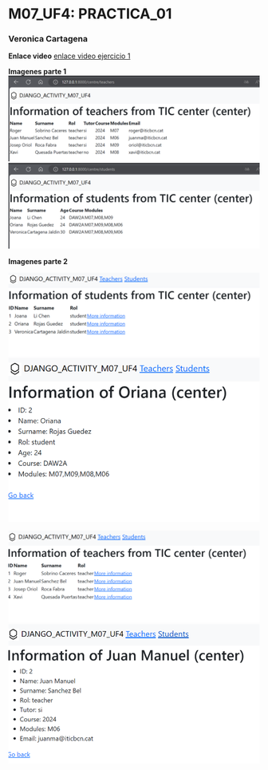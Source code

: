 # M07_UF4: PRACTICA_01

### Veronica Cartagena
**Enlace video**
[enlace video ejercicio 1](https://drive.google.com/file/d/16dwUhmFZc6T_X3pN-oNnKWqe9hDKCxoc/view?usp=sharing)

**Imagenes parte 1**
![imagen_teacher](img/teachers.png)
![imagen_students](img/students.png)

**Imagenes parte 2**

![imagen_02_teacher](img/02_student.png)
![imagen_info_teacher](img/info_student.png)

![imagen_02_students](img/02_teacher.png)
![imagen_info_students](img/info_teacher.png)




